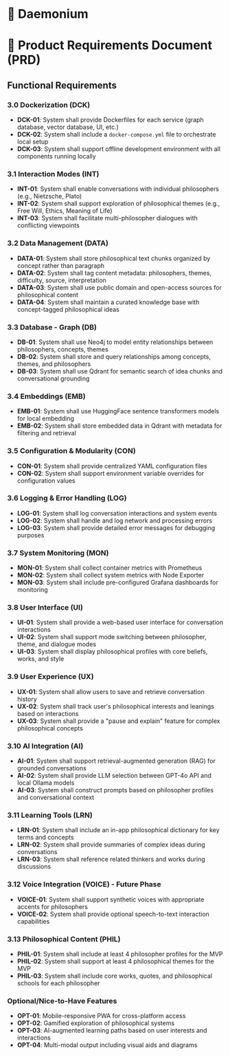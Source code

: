 # 🧠 Daemonium
# 📗 Product Requirements Document (PRD)

## Functional Requirements

### 3.0 Dockerization (DCK)
- **DCK-01**: System shall provide Dockerfiles for each service (graph database, vector database, UI, etc.)
- **DCK-02**: System shall include a `docker-compose.yml` file to orchestrate local setup
- **DCK-03**: System shall support offline development environment with all components running locally

### 3.1 Interaction Modes (INT)
- **INT-01**: System shall enable conversations with individual philosophers (e.g., Nietzsche, Plato)
- **INT-02**: System shall support exploration of philosophical themes (e.g., Free Will, Ethics, Meaning of Life)
- **INT-03**: System shall facilitate multi-philosopher dialogues with conflicting viewpoints

### 3.2 Data Management (DATA)
- **DATA-01**: System shall store philosophical text chunks organized by concept rather than paragraph
- **DATA-02**: System shall tag content metadata: philosophers, themes, difficulty, source, interpretation
- **DATA-03**: System shall use public domain and open-access sources for philosophical content
- **DATA-04**: System shall maintain a curated knowledge base with concept-tagged philosophical ideas

### 3.3 Database - Graph (DB)
- **DB-01**: System shall use Neo4j to model entity relationships between philosophers, concepts, themes
- **DB-02**: System shall store and query relationships among concepts, themes, and philosophers
- **DB-03**: System shall use Qdrant for semantic search of idea chunks and conversational grounding

### 3.4 Embeddings (EMB)
- **EMB-01**: System shall use HuggingFace sentence transformers models for local embedding
- **EMB-02**: System shall store embedded data in Qdrant with metadata for filtering and retrieval

### 3.5 Configuration & Modularity (CON)
- **CON-01**: System shall provide centralized YAML configuration files
- **CON-02**: System shall support environment variable overrides for configuration values

### 3.6 Logging & Error Handling (LOG)
- **LOG-01**: System shall log conversation interactions and system events
- **LOG-02**: System shall handle and log network and processing errors
- **LOG-03**: System shall provide detailed error messages for debugging purposes

### 3.7 System Monitoring (MON)
- **MON-01**: System shall collect container metrics with Prometheus
- **MON-02**: System shall collect system metrics with Node Exporter
- **MON-03**: System shall include pre-configured Grafana dashboards for monitoring

### 3.8 User Interface (UI)
- **UI-01**: System shall provide a web-based user interface for conversation interactions
- **UI-02**: System shall support mode switching between philosopher, theme, and dialogue modes
- **UI-03**: System shall display philosophical profiles with core beliefs, works, and style

### 3.9 User Experience (UX)
- **UX-01**: System shall allow users to save and retrieve conversation history
- **UX-02**: System shall track user's philosophical interests and leanings based on interactions
- **UX-03**: System shall provide a "pause and explain" feature for complex philosophical concepts

### 3.10 AI Integration (AI)
- **AI-01**: System shall support retrieval-augmented generation (RAG) for grounded conversations
- **AI-02**: System shall provide LLM selection between GPT-4o API and local Ollama models
- **AI-03**: System shall construct prompts based on philosopher profiles and conversational context

### 3.11 Learning Tools (LRN)
- **LRN-01**: System shall include an in-app philosophical dictionary for key terms and concepts
- **LRN-02**: System shall provide summaries of complex ideas during conversations
- **LRN-03**: System shall reference related thinkers and works during discussions

### 3.12 Voice Integration (VOICE) - Future Phase
- **VOICE-01**: System shall support synthetic voices with appropriate accents for philosophers
- **VOICE-02**: System shall provide optional speech-to-text interaction capabilities

### 3.13 Philosophical Content (PHIL)
- **PHIL-01**: System shall include at least 4 philosopher profiles for the MVP
- **PHIL-02**: System shall support at least 4 philosophical themes for the MVP
- **PHIL-03**: System shall include core works, quotes, and philosophical schools for each philosopher

### Optional/Nice-to-Have Features
- **OPT-01**: Mobile-responsive PWA for cross-platform access
- **OPT-02**: Gamified exploration of philosophical systems
- **OPT-03**: AI-augmented learning paths based on user interests and interactions
- **OPT-04**: Multi-modal output including visual aids and diagrams
